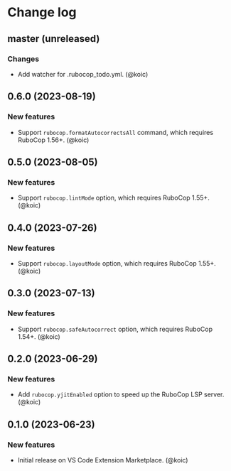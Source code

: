 # Change log

## master (unreleased)

### Changes

- Add watcher for .rubocop_todo.yml. (@koic)

## 0.6.0 (2023-08-19)

### New features

- Support `rubocop.formatAutocorrectsAll` command, which requires RuboCop 1.56+. (@koic)

## 0.5.0 (2023-08-05)

### New features

- Support `rubocop.lintMode` option, which requires RuboCop 1.55+. (@koic)

## 0.4.0 (2023-07-26)

### New features

- Support `rubocop.layoutMode` option, which requires RuboCop 1.55+. (@koic)

## 0.3.0 (2023-07-13)

### New features

- Support `rubocop.safeAutocorrect` option, which requires RuboCop 1.54+. (@koic)

## 0.2.0 (2023-06-29)

### New features

- Add `rubocop.yjitEnabled` option to speed up the RuboCop LSP server. (@koic)

## 0.1.0 (2023-06-23)

### New features

- Initial release on VS Code Extension Marketplace. (@koic)
